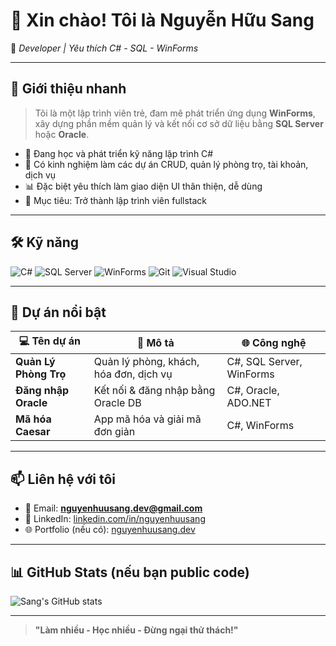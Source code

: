 # 👋 Xin chào! Tôi là **Nguyễn Hữu Sang**  
📍 *Developer | Yêu thích C# - SQL - WinForms*

---

## 🚀 Giới thiệu nhanh

> Tôi là một lập trình viên trẻ, đam mê phát triển ứng dụng **WinForms**, xây dựng phần mềm quản lý và kết nối cơ sở dữ liệu bằng **SQL Server** hoặc **Oracle**.

- 🌱 Đang học và phát triển kỹ năng lập trình C#
- 💼 Có kinh nghiệm làm các dự án CRUD, quản lý phòng trọ, tài khoản, dịch vụ
- 📊 Đặc biệt yêu thích làm giao diện UI thân thiện, dễ dùng
- 🎯 Mục tiêu: Trở thành lập trình viên fullstack

---

## 🛠️ Kỹ năng

![C#](https://img.shields.io/badge/-C%23-239120?style=flat&logo=c-sharp&logoColor=white)
![SQL Server](https://img.shields.io/badge/-SQL_Server-CC2927?style=flat&logo=microsoft-sql-server&logoColor=white)
![WinForms](https://img.shields.io/badge/-WinForms-blue?style=flat)
![Git](https://img.shields.io/badge/-Git-F05032?style=flat&logo=git&logoColor=white)
![Visual Studio](https://img.shields.io/badge/-Visual%20Studio-5C2D91?style=flat&logo=visual-studio&logoColor=white)

---

## 📂 Dự án nổi bật

| 💻 Tên dự án | 🔧 Mô tả | 🌐 Công nghệ |
|-------------|----------|--------------|
| **Quản Lý Phòng Trọ** | Quản lý phòng, khách, hóa đơn, dịch vụ | C#, SQL Server, WinForms |
| **Đăng nhập Oracle** | Kết nối & đăng nhập bằng Oracle DB | C#, Oracle, ADO.NET |
| **Mã hóa Caesar** | App mã hóa và giải mã đơn giản | C#, WinForms |

---

## 📫 Liên hệ với tôi

- 📧 Email: **nguyenhuusang.dev@gmail.com**
- 💼 LinkedIn: [linkedin.com/in/nguyenhuusang](https://www.linkedin.com)
- 🌐 Portfolio (nếu có): [nguyenhuusang.dev](https://huusang2002.github.io/Web_HS/)

---

## 📊 GitHub Stats (nếu bạn public code)

![Sang's GitHub stats](https://github-readme-stats.vercel.app/api?username=your-github-username&show_icons=true&theme=tokyonight)

---

> **"Làm nhiều - Học nhiều - Đừng ngại thử thách!"**

